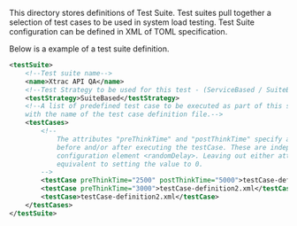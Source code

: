 This directory stores definitions of Test Suite. Test suites pull together a selection of test cases to be used in system load testing. Test Suite configuration can be defined in XML of TOML specification.

Below is a example of a test suite definition.

```xml
<testSuite>
    <!--Test suite name-->
    <name>Xtrac API QA</name>
    <!--Test Strategy to be used for this test - (ServiceBased / SuiteBased)-->
    <testStrategy>SuiteBased</testStrategy>
    <!--A list of predefined test case to be executed as part of this suite. testCase element should be populated
    with the name of the test case definition file.-->
    <testCases>
        <!--
            The attributes "preThinkTime" and "postThinkTime" specify an amount of milliseconds to pause
            before and/or after executing the testCase. These are independent of and additive to the global
            configuration element <randomDelay>. Leaving out either attribute, as illustrated below, is
            equivalent to setting the value to 0.
        -->
        <testCase preThinkTime="2500" postThinkTime="5000">testCase-definition1.xml</testCase>
        <testCase preThinkTime="3000">testCase-definition2.xml</testCase>
        <testCase>testCase-definition2.xml</testCase>
    </testCases>
</testSuite>
```

